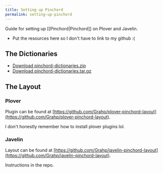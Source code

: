 ```yaml
---
title: Setting up Pinchord
permalink: setting-up-pinchord
---
```


Guide for setting up [[Pinchord|Pinchord]] on Plover and Javelin.

- Put the resources here so I don't have to link to my github :(

## The Dictionaries

- [Download pinchord-dictionaries.zip](../assets/pinchord-dictionaries.zip)
- [Download pinchord-dictionaries.tar.gz](../assets/pinchord-dictionaries.tar.gz)

## The Layout

### Plover

Plugin can be found at [https://github.com/Grahp/plover-pinchord-layout](https://github.com/Grahp/plover-pinchord-layout).

I don't honestly remember how to install plover plugins lol.

### Javelin

Layout can be found at [https://github.com/Grahp/javelin-pinchord-layout](https://github.com/Grahp/javelin-pinchord-layout).

Instructions in the repo.

